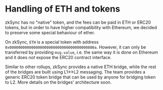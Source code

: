 # Handling of ETH and tokens

zkSync has no "native" token, and the fees can be paid in ETH or ERC20 tokens, but in order to have higher compatibility with Ethereum, we decided to preserve some special behaviour of ether.

On zkSync, `ETH` is a special token with address `0x000000000000000000000000000000000000800a`. However, it can only be transferred by providing `msg.value`, i.e. the same way it is done on Ethereum and it does _not_ expose the ERC20 contract interface.

Similar to other rollups, zkSync provides a native ETH bridge, while the rest of the bridges are built using L1<->L2 messaging. The team provides a generic ERC20 token bridge that can be used by anyone for bridging token to L2. More details on the bridges' architecture soon.
